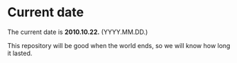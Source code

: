 # Current date

The current date is **2010.10.22.** (YYYY.MM.DD.)

This repository will be good when the world ends, so we will know how long it lasted.
